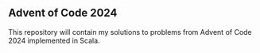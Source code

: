 ## Advent of Code 2024

This repository will contain my solutions to problems from Advent of Code 2024 implemented in Scala.